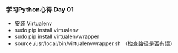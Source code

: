 ### 学习Python心得 Day 01
- 安装 Virtualenv
 - sudo pip install virtualenv
 - sudo pip install virtualenvwrapper
 - source /usr/local/bin/virtualenvwrapper.sh （检查路径是否有误）